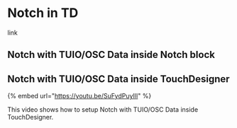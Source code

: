 # Notch in TD

link

## Notch with TUIO/OSC Data inside Notch block

## Notch with TUIO/OSC Data inside TouchDesigner

{% embed url="https://youtu.be/SuFydPuyIlI" %}

This video shows how to setup Notch with TUIO/OSC Data inside TouchDesigner.
